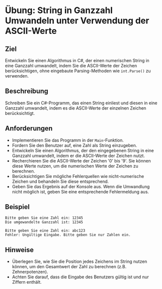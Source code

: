 # Übung: String in Ganzzahl Umwandeln unter Verwendung der ASCII-Werte

## Ziel

Entwickeln Sie einen Algorithmus in C#, der einen numerischen String in eine Ganzzahl umwandelt, indem Sie die ASCII-Werte der Zeichen berücksichtigen, ohne eingebaute Parsing-Methoden wie `int.Parse()` zu verwenden.

## Beschreibung

Schreiben Sie ein C#-Programm, das einen String einliest und diesen in eine Ganzzahl umwandelt, indem es die ASCII-Werte der einzelnen Zeichen berücksichtigt.

## Anforderungen

- Implementieren Sie das Programm in der `Main`-Funktion.
- Fordern Sie den Benutzer auf, eine Zahl als String einzugeben.
- Entwickeln Sie einen Algorithmus, der den eingegebenen String in eine Ganzzahl umwandelt, indem er die ASCII-Werte der Zeichen nutzt.
- Recherchieren Sie die ASCII-Werte der Zeichen '0' bis '9'. Sie können diese Werte nutzen, um die numerischen Werte der Zeichen zu berechnen.
- Berücksichtigen Sie mögliche Fehlerquellen wie nicht-numerische Zeichen und behandeln Sie diese entsprechend.
- Geben Sie das Ergebnis auf der Konsole aus. Wenn die Umwandlung nicht möglich ist, geben Sie eine entsprechende Fehlermeldung aus.

## Beispiel

```
Bitte geben Sie eine Zahl ein: 12345
Die umgewandelte Ganzzahl ist: 12345

Bitte geben Sie eine Zahl ein: abc123
Fehler: Ungültige Eingabe. Bitte geben Sie nur Zahlen ein.
```

## Hinweise

- Überlegen Sie, wie Sie die Position jedes Zeichens im String nutzen können, um den Gesamtwert der Zahl zu berechnen (z.B. Zehnerpotenzen).
- Achten Sie darauf, dass die Eingabe des Benutzers gültig ist und nur Ziffern enthält.
